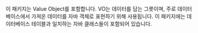 이 패키지는 Value Object를 포함합니다. VO는 데이터를 담는 그릇이며, 주로 데이터베이스에서 가져온 데이터를 자바 객체로 표현하기 위해 사용됩니다. 이 패키지에는 데이터베이스 테이블과 일치하는 자바 클래스들이 포함되어 있습니다.